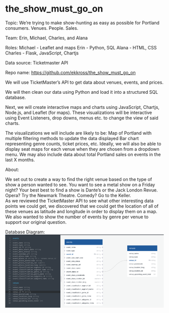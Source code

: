 # the_show_must_go_on
Topic:  We’re trying to make show-hunting as easy as possible for Portland consumers.  Venues.  People.  Sales.

Team: Erin, Michael, Charles, and Alana

Roles: 
Michael - Leaflet and maps
Erin - Python, SQL
Alana - HTML, CSS
Charles - Flask, JavaScript, Chartjs

Data source: Ticketmaster API

Repo name: https://github.com/ekkross/the_show_must_go_on

We will use TicketMaster’s API to get data about venues, events, and prices.

We will then clean our data using Python and load it into a structured SQL database.

Next, we will create interactive maps and charts using JavaScript, Chartjs, Node.js, and Leaflet (for maps).  These visualizations will be interactive using Event Listeners, drop downs, menus etc. to change the view of said charts.

The visualizations we will include are likely to be:
Map of Portland with multiple filtering methods to update the data displayed
Bar chart representing genre counts, ticket prices, etc.
Ideally, we will also be able to display seat maps for each venue when they are chosen from a dropdown menu.
We may also include data about total Portland sales on events in the last X months.

About:

We set out to create a way to find the right venue based on the type of show a person wanted to see.  You want to see a metal show on a Friday night?  Your best best to find a show is Dante’s or the Jack London Revue.  Opera?  Try the Newmark Theatre.  Comedy?  Go to the Keller.  
As we reviewed the TicketMaster API to see what other interesting data points we could get, we discovered that we could get the location of all of these venues as latitude and longitude in order to display them on a map.  
We also wanted to show the number of events by genre per venue to support our original question.

Database Diagram:
![The Show Must Go On Database](database_diagram.png)
